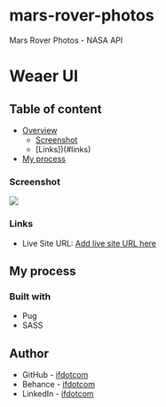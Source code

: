 # mars-rover-photos
Mars Rover Photos - NASA API
# Weaer UI

## Table of content
- [Overview](#overview)
  - [Screenshot](#screenshot)
  - [Links])(#links)
- [My process](#)
### Screenshot

![](./imges/Mars-design.jpg)

### Links

- Live Site URL: [Add live site URL here](https://ifdotcom.github.io/mars-rover-photos/html/home.html)

## My process

### Built with

- Pug
- SASS

## Author

- GitHub - [ifdotcom](https://github.com/ifdotcom)
- Behance - [ifdotcom](https://www.behance.net/ifvidal)
- LinkedIn - [ifdotcom](https://www.linkedin.com/in/if-vidal/)
